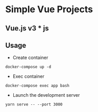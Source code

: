 # Simple Vue Projects

## Vue.js v3 \* js

## Usage

- Create container

```
docker-compose up -d
```

- Exec container

```
docker-compose exec app bash
```

- Launch the development server

```
yarn serve -- --port 3000
```
